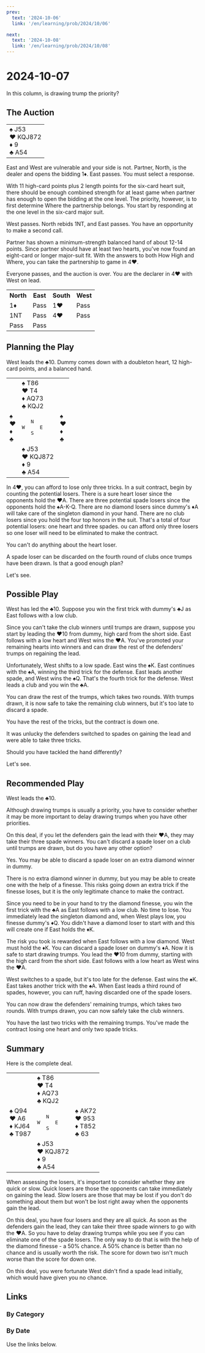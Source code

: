 ```yaml
---
prev:
  text: '2024-10-06'
  link: '/en/learning/prob/2024/10/06'

next:
  text: '2024-10-08'
  link: '/en/learning/prob/2024/10/08'
---
```


# 2024-10-07

In this column, is drawing trump the priority?

<Badge type="warning" text="Play"/>

## The Auction

<table class="hand">
	<tr>
		<td>♠ J53<br>♥ KQJ872<br>♦ 9<br>♣ A54</td>
	</tr>
</table>

East and West are vulnerable and your side is not. Partner, North, is the dealer and opens the bidding 1♦. East passes. You must select a response.

With 11 high-card points plus 2 length points for the six-card heart suit, there should be enough combined strength for at least game when partner has enough to open the bidding at the one level. The priority, however, is to first determine Where the partnership belongs. You start by responding at the one level in the six-card major suit.

West passes. North rebids 1NT, and East passes. You have an opportunity to make a second call.

Partner has shown a minimum-strength balanced hand of about 12-14 points. Since partner should have at least two hearts, you've now found an eight-card or longer major-suit fit. With the answers to both How High and Where, you can take the partnership to game in 4♥.

Everyone passes, and the auction is over. You are the declarer in 4♥ with West on lead.

<table class="auction">
	<tr>
		<th>North</th>
		<th>East</th>
		<th>South</th>
		<th>West</th>
	</tr>
	<tr>
		<td>1♦</td>
		<td>Pass</td>
		<td>1♥</td>
		<td>Pass</td>
	</tr>
	<tr>
		<td>1NT</td>
		<td>Pass</td>
		<td>4♥</td>
		<td>Pass</td>
	</tr>
	<tr>
		<td>Pass</td>
		<td>Pass</td>
		<td></td>
		<td></td>
	</tr>
</table>

## Planning the Play

West leads the ♣10. Dummy comes down with a doubleton heart, 12 high-card points, and a balanced hand.

<table class="deal">
	<tr>
		<td></td>
		<td>♠ T86<br>♥ T4<br>♦ AQ73<br>♣ KQJ2</td>
		<td></td>
	</tr>
	<tr>
		<td>♠ <br>♥ <br>♦ <br>♣ </td>
		<td><pre>   N<br>W     E<br>   S</pre></td>
		<td>♠ <br>♥ <br>♦ <br>♣ </td>
	</tr>
	<tr>
		<td></td>
		<td>♠ J53<br>♥ KQJ872<br>♦ 9<br>♣ A54</td>
		<td></td>
	</tr>
</table>

In 4♥, you can afford to lose only three tricks. In a suit contract, begin by counting the potential losers. There is a sure heart loser since the opponents hold the ♥A. There are three potential spade losers since the opponents hold the ♠A-K-Q. There are no diamond losers since dummy's ♦A will take care of the singleton diamond in your hand. There are no club losers since you hold the four top honors in the suit. That's a total of four potential losers: one heart and three spades. ou can afford only three losers so one loser will need to be eliminated to make the contract.

You can't do anything about the heart loser.

A spade loser can be discarded on the fourth round of clubs once trumps have been drawn. Is that a good enough plan?

Let's see.

## Possible Play

West has led the ♣10. Suppose you win the first trick with dummy's ♣J as East follows with a low club.

Since you can't take the club winners until trumps are drawn, suppose you start by leading the ♥10 from dummy, high card from the short side. East follows with a low heart and West wins the ♥A. You've promoted your remaining hearts into winners and can draw the rest of the defenders' trumps on regaining the lead.

Unfortunately, West shifts to a low spade. East wins the ♠K. East continues with the ♠A, winning the third trick for the defense. East leads another spade, and West wins the ♠Q. That's the fourth trick for the defense. West leads a club and you win the ♣A.

You can draw the rest of the trumps, which takes two rounds. With trumps drawn, it is now safe to take the remaining club winners, but it's too late to discard a spade.

You have the rest of the tricks, but the contract is down one.

It was unlucky the defenders switched to spades on gaining the lead and were able to take three tricks.

Should you have tackled the hand differently?

Let's see.

## Recommended Play

West leads the ♣10.

Although drawing trumps is usually a priority, you have to consider whether it may be more important to delay drawing trumps when you have other priorities.

On this deal, if you let the defenders gain the lead with their ♥A, they may take their three spade winners. You can't discard a spade loser on a club until trumps are drawn, but do you have any other option?

Yes. You may be able to discard a spade loser on an extra diamond winner in dummy.

There is no extra diamond winner in dummy, but you may be able to create one with the help of a finesse. This risks going down an extra trick if the finesse loses, but it is the only legitimate chance to make the contract.

Since you need to be in your hand to try the diamond finesse, you win the first trick with the ♣A as East follows with a low club. No time to lose. You immediately lead the singleton diamond and, when West plays low, you finesse dummy's ♦Q. You didn't have a diamond loser to start with and this will create one if East holds the ♦K.

The risk you took is rewarded when East follows with a low diamond. West must hold the ♦K. You can discard a spade loser on dummy's ♦A. Now it is safe to start drawing trumps. You lead the ♥10 from dummy, starting with the high card from the short side. East follows with a low heart as West wins the ♥A.

West switches to a spade, but it's too late for the defense. East wins the ♠K. East takes another trick with the ♠A. When East leads a third round of spades, however, you can ruff, having discarded one of the spade losers.

You can now draw the defenders' remaining trumps, which takes two rounds. With trumps drawn, you can now safely take the club winners.

You have the last two tricks with the remaining trumps. You've made the contract losing one heart and only two spade tricks.

## Summary

Here is the complete deal.

<table class="deal">
	<tr>
		<td></td>
		<td>♠ T86<br>♥ T4<br>♦ AQ73<br>♣ KQJ2</td>
		<td></td>
	</tr>
	<tr>
		<td>♠ Q94<br>♥ A6<br>♦ KJ64<br>♣ T987</td>
		<td><pre>   N<br>W     E<br>   S</pre></td>
		<td>♠ AK72<br>♥ 953<br>♦ T852<br>♣ 63</td>
	</tr>
	<tr>
		<td></td>
		<td>♠ J53<br>♥ KQJ872<br>♦ 9<br>♣ A54</td>
		<td></td>
	</tr>
</table>

When assessing the losers, it's important to consider whether they are quick or slow. Quick losers are those the opponents can take immediately on gaining the lead. Slow losers are those that may be lost if you don't do something about them but won't be lost right away when the opponents gain the lead.

On this deal, you have four losers and they are all quick. As soon as the defenders gain the lead, they can take their three spade winners to go with the ♥A. So you have to delay drawing trumps while you see if you can eliminate one of the spade losers. The only way to do that is with the help of the diamond finesse - a 50% chance. A 50% chance is better than no chance and is usually worth the risk. The score for down two isn't much worse than the score for down one.

On this deal, you were fortunate West didn't find a spade lead initially, which would have given you no chance.

## Links

[<Badge type="tip" text="Go to Practice"/>](/en/practice/prob/2024/10/07)

### By Category

[<Badge type="tip" text="<--"/>](/en/learning/prob/2024/10/04)
[<Badge type="tip" text="Calendar"/>](/en/learning/calendar/2024/10)
[<Badge type="info" text="-->"/>](/en/learning/prob/2024/10/07#links)

### By Date

Use the links below.